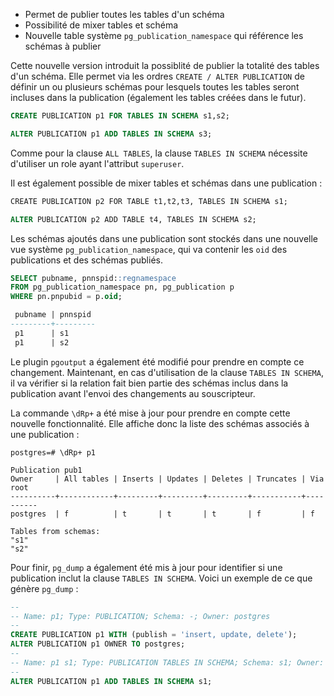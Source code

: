 <!--
Les commits sur ce sujet sont :

* https://git.postgresql.org/gitweb/?p=postgresql.git;a=commit;h=5a2832465fd8984d089e8c44c094e6900d987fcd 

Discussion

* https://gitlab.dalibo.info/formation/workshops/-/issues/166

-->

<div class="slide-content">

* Permet de publier toutes les tables d'un schéma
* Possibilité de mixer tables et schéma
* Nouvelle table système `pg_publication_namespace` qui référence les schémas à publier

</div>

<div class="notes">

Cette nouvelle version introduit la possiblité de publier la totalité des tables d'un schéma. Elle 
 permet via les ordres `CREATE / ALTER PUBLICATION` de définir un ou plusieurs schémas pour lesquels 
toutes les tables seront incluses dans la publication (également les tables créées dans le futur).

```sql
CREATE PUBLICATION p1 FOR TABLES IN SCHEMA s1,s2;

ALTER PUBLICATION p1 ADD TABLES IN SCHEMA s3;
```

Comme pour la clause `ALL TABLES`, la clause `TABLES IN SCHEMA` nécessite d'utiliser un role ayant l'attribut `superuser`.

Il est également possible de mixer tables et schémas dans une publication :

```sql
CREATE PUBLICATION p2 FOR TABLE t1,t2,t3, TABLES IN SCHEMA s1;

ALTER PUBLICATION p2 ADD TABLE t4, TABLES IN SCHEMA s2;
```

Les schémas ajoutés dans une publication sont stockés dans une nouvelle vue système `pg_publication_namespace`, 
qui va contenir les `oid` des publications et des schémas publiés.

```sql
SELECT pubname, pnnspid::regnamespace
FROM pg_publication_namespace pn, pg_publication p
WHERE pn.pnpubid = p.oid;

 pubname | pnnspid 
---------+---------
 p1      | s1
 p1      | s2
```

Le plugin `pgoutput` a également été modifié pour prendre en compte ce changement. Maintenant, en cas d'utilisation 
de la clause `TABLES IN SCHEMA`, il va vérifier si la relation fait bien partie des schémas inclus dans la 
publication avant l'envoi des changements au souscripteur.

La commande `\dRp+` a été mise à jour pour prendre en compte cette nouvelle fonctionnalité. Elle affiche donc 
la liste des schémas associés à une publication :

```
postgres=# \dRp+ p1

Publication pub1
Owner     | All tables | Inserts | Updates | Deletes | Truncates | Via root
----------+------------+---------+---------+---------+-----------+----------
postgres  | f          | t       | t       | t       | f         | f

Tables from schemas:
"s1"
"s2"
```

Pour finir, `pg_dump` a également été mis à jour pour identifier si une publication inclut la clause `TABLES IN SCHEMA`.
Voici un exemple de ce que génère `pg_dump` :

```sql
--
-- Name: p1; Type: PUBLICATION; Schema: -; Owner: postgres
--
CREATE PUBLICATION p1 WITH (publish = 'insert, update, delete');
ALTER PUBLICATION p1 OWNER TO postgres;
--
-- Name: p1 s1; Type: PUBLICATION TABLES IN SCHEMA; Schema: s1; Owner: postgres
--
ALTER PUBLICATION p1 ADD TABLES IN SCHEMA s1;
```

</div>
